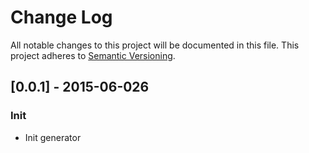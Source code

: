 # Change Log

All notable changes to this project will be documented in this file.
This project adheres to [Semantic Versioning](http://semver.org/).

## [0.0.1] - 2015-06-026
### Init
* Init generator

[0.0.1s]: https://github.com/sotayamashita/generator-psg-theme/releases/tag/v0.0.1...v0.0.1
